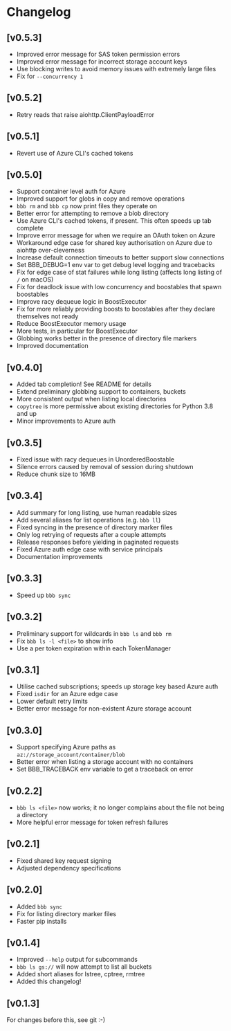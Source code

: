 # Changelog

## [v0.5.3]
- Improved error message for SAS token permission errors
- Improved error message for incorrect storage account keys
- Use blocking writes to avoid memory issues with extremely large files
- Fix for `--concurrency 1`

## [v0.5.2]
- Retry reads that raise aiohttp.ClientPayloadError

## [v0.5.1]
- Revert use of Azure CLI's cached tokens

## [v0.5.0]

- Support container level auth for Azure
- Improved support for globs in copy and remove operations
- `bbb rm` and `bbb cp` now print files they operate on
- Better error for attempting to remove a blob directory
- Use Azure CLI's cached tokens, if present. This often speeds up tab complete
- Improve error message for when we require an OAuth token on Azure
- Workaround edge case for shared key authorisation on Azure due to aiohttp over-cleverness
- Increase default connection timeouts to better support slow connections
- Set BBB_DEBUG=1 env var to get debug level logging and tracebacks
- Fix for edge case of stat failures while long listing (affects long listing of `/` on macOS)
- Fix for deadlock issue with low concurrency and boostables that spawn boostables
- Improve racy dequeue logic in BoostExecutor
- Fix for more reliably providing boosts to boostables after they declare themselves not ready
- Reduce BoostExecutor memory usage
- More tests, in particular for BoostExecutor
- Globbing works better in the presence of directory file markers
- Improved documentation

## [v0.4.0]
- Added tab completion! See README for details
- Extend preliminary globbing support to containers, buckets
- More consistent output when listing local directories
- `copytree` is more permissive about existing directories for Python 3.8 and up
- Minor improvements to Azure auth

## [v0.3.5]
- Fixed issue with racy dequeues in UnorderedBoostable
- Silence errors caused by removal of session during shutdown
- Reduce chunk size to 16MB

## [v0.3.4]

- Add summary for long listing, use human readable sizes
- Add several aliases for list operations (e.g. `bbb ll`)
- Fixed syncing in the presence of directory marker files
- Only log retrying of requests after a couple attempts
- Release responses before yielding in paginated requests
- Fixed Azure auth edge case with service principals
- Documentation improvements

## [v0.3.3]

- Speed up `bbb sync`

## [v0.3.2]

- Preliminary support for wildcards in `bbb ls` and `bbb rm`
- Fix `bbb ls -l <file>` to show info
- Use a per token expiration within each TokenManager

## [v0.3.1]

- Utilise cached subscriptions; speeds up storage key based Azure auth
- Fixed `isdir` for an Azure edge case
- Lower default retry limits
- Better error message for non-existent Azure storage account

## [v0.3.0]

- Support specifying Azure paths as `az://storage_account/container/blob`
- Better error when listing a storage account with no containers
- Set BBB_TRACEBACK env variable to get a traceback on error

## [v0.2.2]

- `bbb ls <file>` now works; it no longer complains about the file not being a directory
- More helpful error message for token refresh failures

## [v0.2.1]

- Fixed shared key request signing
- Adjusted dependency specifications

## [v0.2.0]

- Added `bbb sync`
- Fix for listing directory marker files
- Faster pip installs

## [v0.1.4]

- Improved `--help` output for subcommands
- `bbb ls gs://` will now attempt to list all buckets
- Added short aliases for lstree, cptree, rmtree
- Added this changelog!

## [v0.1.3]

For changes before this, see git :-)
